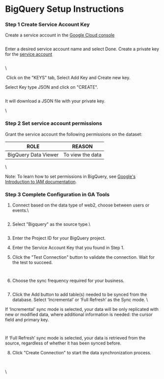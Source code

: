 # BigQuery Setup Instructions

### Step 1 Create Service Account Key

Create a service account in the [Google Cloud console](https://console.cloud.google.com/iam-admin/serviceaccounts/create)

<figure><img src="https://lh7-rt.googleusercontent.com/docsz/AD_4nXddFPXDEJHSuOMvVAkGhWWeAZsWCV2BYFWYpLpYILpQqz-QfyvhzMutGzKs21rjYm_Juflf5dLbwoYjpSADx5-K81umio1xOZgvQC3CoI04sq1FZ4-1Vi8GX1UNMTa2N9dJjkZDpWqGy5F3utUkxe0FkzE?key=5Epikl6lywq718KjgPcSrw" alt=""><figcaption></figcaption></figure>

Enter a desired service account name and select Done. Create a private key for the [service account](https://console.cloud.google.com/apis/credentials)

<figure><img src="https://lh7-rt.googleusercontent.com/docsz/AD_4nXchWlq_Fke23g2vLZjgHXZKlTmFZb7UhUuPsZ3MT9c6Dwn8FDKisXZSxANtjC4xxEilpMGbwgvk7msELKTdv-fnNj_u1bz4rtlxs94G1GlBbxco0gYmMHz1MhqT0CumFbm3W_iwh5P_aMU6ia16awkQC_c?key=5Epikl6lywq718KjgPcSrw" alt=""><figcaption></figcaption></figure>

\


‍ Click on the "KEYS" tab, Select Add Key and Create new key.



Select Key type JSON and click on "CREATE".

<figure><img src="https://lh7-rt.googleusercontent.com/docsz/AD_4nXf49CX0MN7BJ89rUMQrX81rc7tTCQxSYUayfSaCDNCflTToKz-5rFixiYgs-GtWPxc_4cIa6F_LTWn1Al-73km09mDUM-wt52XIZnvzdIsQu9PhDS2CKL21NeL3aEB6guUhqhnIIBoZgcXthhFiLmag0SZ6?key=5Epikl6lywq718KjgPcSrw" alt=""><figcaption></figcaption></figure>

It will download a JSON file with your private key.

\


### Step 2 Set service account permissions



Grant the service account the following permissions on the dataset:

| ROLE                 | REASON           |
| -------------------- | ---------------- |
| BigQuery Data Viewer | To view the data |

\


Note: To learn how to set permissions in BigQuery, see [Google's Introduction to IAM documentation](https://cloud.google.com/bigquery/docs/access-control#permissions\_and\_predefined\_roles).



### Step 3 Complete Configuration in GA Tools



1.  Connect based on the data type of web2, choose between users or events.\


    <figure><img src="https://lh7-rt.googleusercontent.com/docsz/AD_4nXeRaObyqNOSFZpfp9w13kjnWhX_GV8ZBmtEUn7zbA6y1Ujbgx9m7-Km7M8FC4C87Bjx6sGvfVqo27MUsf-iBaYbnrpFjSQ7dYCu6aYNPivVB-rybqcAbwRn_Un1Lj4rUpKUYoS3k0ZQrOIBH6gs0WLu5k0q?key=5Epikl6lywq718KjgPcSrw" alt=""><figcaption></figcaption></figure>
2.  Select "Bigquery" as the source type.\


    <figure><img src="https://lh7-rt.googleusercontent.com/docsz/AD_4nXe16Izuz7N9rBRFbrG72quObr7XN7Og9MsSk9soKoF9eBwhWuGm2cLb6uJ2P02DupBJwhj925uEUVja04Vmd-z_sVoukOw8NvbcAqmr8gTQHlCOfgZqxTiXrcCno-LzWeuPuqiMHmsVTvBLpg0FeALc4_1M?key=5Epikl6lywq718KjgPcSrw" alt=""><figcaption></figcaption></figure>


3. Enter the Project ID for your BigQuery project.
4. Enter the Service Account Key that you found in Step 1.
5. Click the "Test Connection" button to validate the connection. Wait for the test to succeed.

<figure><img src="https://lh7-rt.googleusercontent.com/docsz/AD_4nXeefEbpDgQeqN6XMzIoUt50k_dDC7ncfF0rbAr2vf0ieDWTULJXxQgTWR4uoQ1PMywiaeTRmCpnLHawJuPjXN5C9F6-VSqpixI8aT1WSKeGhFpUTyO9DRl_8dMaH5k1KqJ0Pyk902PH_f1jtXLsfiuzNVg?key=5Epikl6lywq718KjgPcSrw" alt=""><figcaption></figcaption></figure>

<figure><img src="https://lh7-rt.googleusercontent.com/docsz/AD_4nXddc7wRQzxxEoRXiDAQZ8fZ62-cvt74ab0iqoxsq5oWBzdZXskbLbOjheSTjAJZv5vqVDArsnTGFNsXaTbRuiCvE9nSMpBqiBtkyIsOWgsuFc8D4cFVNgE9Rt0zvrgVpLCFeE3G4K-A40cNHx7zJIqA8gwn?key=5Epikl6lywq718KjgPcSrw" alt=""><figcaption></figcaption></figure>

6. Choose the sync frequency required for your business.

<figure><img src="https://lh7-rt.googleusercontent.com/docsz/AD_4nXdQ-7_XTzSE6r5Tz81iCHBo5LN3-xbR-XT-hFyZnSOyIUK0DsKhPW44hVlZelRS6fgSXIHUnV2EhhgPbhQ-HVrLen2MuheZUN8XQ09dx00hVB5DijrWuGnXaC88qYi_lcL4piX0Nka8SbUyI0HvHvMDyUt0?key=5Epikl6lywq718KjgPcSrw" alt=""><figcaption></figcaption></figure>

7. Click the Add button to add table(s) needed to be synced from the database. Select ‘Incremental’ or ‘Full Refresh’ as the Sync mode. \


If ‘Incremental’ sync mode is selected, your data will be only replicated with new or modified data, where additional information is needed: the cursor field and primary key.

<figure><img src="https://lh7-rt.googleusercontent.com/docsz/AD_4nXeROJxjNg9ultWmwsvs_LvZEj43qPTNorBqAnLUS7WAwhbOysG2MI-1kbT9112IVBnt-LclBn9buq7krgHXTYXtX2ktAy8nPJTbayMoDSz9f3xY5bcoc7JJB1h60aqEpWOunW6uBiHxl13BbM7G0l4NtiY?key=5Epikl6lywq718KjgPcSrw" alt=""><figcaption></figcaption></figure>

<figure><img src="https://lh7-rt.googleusercontent.com/docsz/AD_4nXd02T4TQM5B8stXuuDQFi8sPqaUOyZ1Qzd3TR9XRrTISS0jGWRtH05iwq8GieNTgTfdVBSMIAV-kWqujIQ_CtGOUAnRGI58AFfhRHRGg6Wl_WOsLEqvpEoWmIBjSNNpJR_u1CWqHpFIR6Zan7bAGjKTy4st?key=5Epikl6lywq718KjgPcSrw" alt=""><figcaption></figcaption></figure>

If  ‘Full Refresh’ sync mode is selected, your data is retrieved from the source, regardless of whether it has been synced before.&#x20;

8. Click "Create Connection" to start the data synchronization process.

<figure><img src="https://lh7-rt.googleusercontent.com/docsz/AD_4nXfoDqMyTQsNmzAaguu_IT7jSsoX2wDarCKtRv3NoOKcAb4pPV6n-AUClVX-_wJK-CJDr1DqmSowOpXY3lxdapeG1cI8gKTC6v77vJCLfb7NNgutFxvbwKvcOzjb5jPv3DQ9_dKmGfCoxDGA1rH_HJuThihR?key=5Epikl6lywq718KjgPcSrw" alt=""><figcaption></figcaption></figure>

\
\

